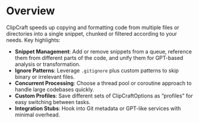 # Overview

ClipCraft speeds up copying and formatting code from multiple files or directories into a single snippet, chunked or filtered according to your needs. Key highlights:

- **Snippet Management**: Add or remove snippets from a queue, reference them from different parts of the code, and unify them for GPT-based analysis or transformation.
- **Ignore Patterns**: Leverage `.gitignore` plus custom patterns to skip binary or irrelevant files.
- **Concurrent Processing**: Choose a thread pool or coroutine approach to handle large codebases quickly.
- **Custom Profiles**: Save different sets of ClipCraftOptions as “profiles” for easy switching between tasks.
- **Integration Stubs**: Hook into Git metadata or GPT-like services with minimal overhead.
